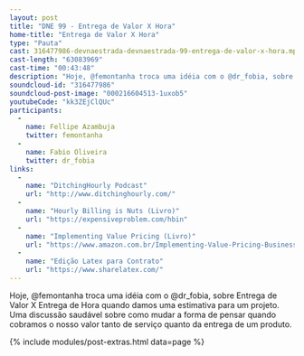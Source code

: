 ```yaml
---
layout: post
title: "DNE 99 - Entrega de Valor X Hora"
home-title: "Entrega de Valor X Hora"
type: "Pauta"
cast: 316477986-devnaestrada-devnaestrada-99-entrega-de-valor-x-hora.mp3
cast-length: "63083969"
cast-time: "00:43:48"
description: "Hoje, @femontanha troca uma idéia com o @dr_fobia, sobre Entrega de Valor X Entrega de Hora quando damos uma estimativa para um projeto. Uma discussão saudável sobre como mudar a forma de pensar quando cobramos o nosso valor tanto de serviço quanto da entrega de um produto."
soundcloud-id: "316477986"
soundcloud-post-image: "000216604513-1uxob5"
youtubeCode: "kk3ZEjClQUc"
participants:
  -
    name: Fellipe Azambuja
    twitter: femontanha
  -
    name: Fabio Oliveira
    twitter: dr_fobia
links:
  -
    name: "DitchingHourly Podcast"
    url: "http://www.ditchinghourly.com/"
  -
    name: "Hourly Billing is Nuts (Livro)"
    url: "https://expensiveproblem.com/hbin"
  -
    name: "Implementing Value Pricing (Livro)"
    url: "https://www.amazon.com.br/Implementing-Value-Pricing-Business-Professional-ebook/dp/B004GEB9UG/ref=sr_1_2?ie=UTF8&qid=1491353391&sr=8-2&keywords=Ronald+baker"
  -
    name: "Edição Latex para Contrato"
    url: "https://www.sharelatex.com/"
---
```


Hoje, @femontanha troca uma idéia com o @dr_fobia, sobre Entrega de Valor X Entrega de Hora quando damos uma estimativa para um projeto. Uma discussão saudável sobre como mudar a forma de pensar quando cobramos o nosso valor tanto de serviço quanto da entrega de um produto.

{% include modules/post-extras.html data=page %}
